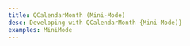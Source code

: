 ```yaml
---
title: QCalendarMonth (Mini-Mode)
desc: Developing with QCalendarMonth {Mini-Mode)}
examples: MiniMode
---
```


<script import>
import QCalendarMonthApi from '@quasar/quasar-ui-qcalendar/dist/api/QCalendarMonth.json'
</script>

<MarkdownApi :api="QCalendarMonthApi" name="QCalendarMonth"/>

<MarkdownExample title="Mode Breakpoint" file="MiniModeBreakpoint" no-github no-edit/>

<MarkdownExample title="Mode Dark" file="MiniModeDark" no-github no-edit/>

<MarkdownExample title="Mode Date Type" file="MiniModeDateType" no-github no-edit/>

<MarkdownExample title="Mode Disabled Before After" file="MiniModeDisabledBeforeAfter" no-github no-edit/>

<MarkdownExample title="Mode Disabled Days" file="MiniModeDisabledDays" no-github no-edit/>

<MarkdownExample title="Mode Disabled Weekdays" file="MiniModeDisabledWeekdays" no-github no-edit/>

<MarkdownExample title="Mode First Day Monday" file="MiniModeFirstDayMonday" no-github no-edit/>

<MarkdownExample title="Mode Five Day Workweek" file="MiniModeFiveDayWorkweek" no-github no-edit/>

<MarkdownExample title="Mode Locale" file="MiniModeLocale" no-github no-edit/>

<MarkdownExample title="Mode Min Weekday Label" file="MiniModeMinWeekdayLabel" no-github no-edit/>

<MarkdownExample title="Mode Min Weeks" file="MiniModeMinWeeks" no-github no-edit/>

<MarkdownExample title="Mode Multi Month Selection" file="MiniModeMultiMonthSelection" no-github no-edit/>

<MarkdownExample title="Mode Navigation" file="MiniModeNavigation" no-github no-edit/>

<MarkdownExample title="Mode No Active Date" file="MiniModeNoActiveDate" no-github no-edit/>

<MarkdownExample title="Mode No Outside Days" file="MiniModeNoOutsideDays" no-github no-edit/>

<MarkdownExample title="Mode Now" file="MiniModeNow" no-github no-edit/>

<MarkdownExample title="Mode Q Input" file="MiniModeQInput" no-github no-edit/>

<MarkdownExample title="Mode Selected Dates" file="MiniModeSelectedDates" no-github no-edit/>

<MarkdownExample title="Mode Selection" file="MiniModeSelection" no-github no-edit/>

<MarkdownExample title="Mode Theme" file="MiniModeTheme" no-github no-edit/>

<MarkdownExample title="Mode Workweeks" file="MiniModeWorkweeks" no-github no-edit/>
